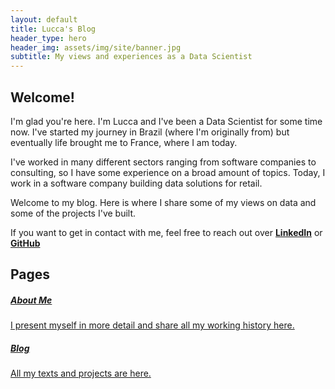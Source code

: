 ```yaml
---
layout: default
title: Lucca's Blog
header_type: hero
header_img: assets/img/site/banner.jpg
subtitle: My views and experiences as a Data Scientist
---
```


## Welcome!

I'm glad you're here. I'm Lucca and I've been a Data Scientist for some time now. I've started my journey in Brazil (where I'm originally from) but eventually life brought me to France, where I am today.  

I've worked in many different sectors ranging from software companies to consulting, so I have some experience on a broad amount of topics. Today, I work in a software company building data solutions for retail.  

Welcome to my blog. Here is where I share some of my views on data and some of the projects I've built.  

If you want to get in contact with me, feel free to reach out over [**LinkedIn**](https://linkedin.com/in/luccabgomes) or [**GitHub**](https://github.com/bglucca)

## Pages

<div class="card-deck">

<div class="card">
<a href='/aboutme/'>
<div class="card-body">
<h5 class="card-title">About Me</h5>
    <p class="card-text">I present myself in more detail and share all my working history here.</p>
</div>
</a>
</div>



<div class="card">
<a href='/blog/'>
<div class="card-body">
<h5 class="card-title">Blog</h5>
    <p class="card-text">All my texts and projects are here.</p>
</div>
</a>
</div>
</div>